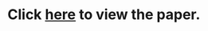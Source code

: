 <!DOCTYPE html>
<html>
<head>
</head>
<body>
    <h1>Click <a href="https://github.com/jaewoongy/Time-Series-Forecasting/blob/main/TimeSeriesProject.pdf">here</a> to view the paper.</h1>
    <p></p>
</body>
</html>
